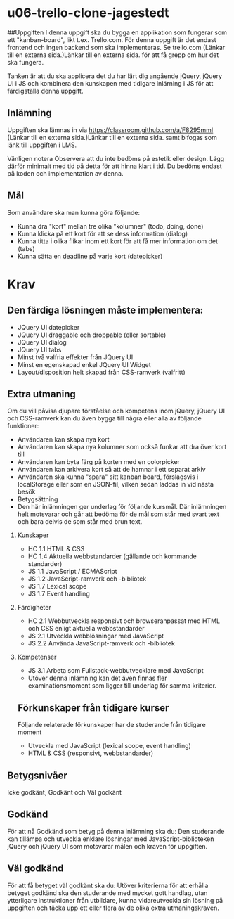 # u06-trello-clone-jagestedt

##Uppgiften
I denna uppgift ska du bygga en applikation som fungerar som ett "kanban-board", likt t.ex. Trello.com. För denna uppgift är det endast frontend och ingen backend som ska implementeras.
Se trello.com (Länkar till en externa sida.)Länkar till en externa sida. för att få grepp om hur det ska fungera.

Tanken är att du ska applicera det du har lärt dig angående jQuery, jQuery UI i JS och kombinera den kunskapen med tidigare inlärning i JS för att färdigställa denna uppgift.

## Inlämning

Uppgiften ska lämnas in via https://classroom.github.com/a/F8295mmI (Länkar till en externa sida.)Länkar till en externa sida. samt bifogas som länk till uppgiften i LMS.

Vänligen notera
Observera att du inte bedöms på estetik eller design. Lägg därför minimalt med tid på detta för att hinna klart i tid. Du bedöms endast på koden och implementation av denna.

## Mål

Som användare ska man kunna göra följande:

- Kunna dra "kort" mellan tre olika "kolumner" (todo, doing, done)
- Kunna klicka på ett kort för att se dess information (dialog)
- Kunna titta i olika flikar inom ett kort för att få mer information om det (tabs)
- Kunna sätta en deadline på varje kort (datepicker)

# Krav

## Den färdiga lösningen måste implementera:

- JQuery UI datepicker
- JQuery UI draggable och droppable (eller sortable)
- JQuery UI dialog
- JQuery UI tabs
- Minst två valfria effekter från JQuery UI
- Minst en egenskapad enkel JQuery UI Widget
- Layout/disposition helt skapad från CSS-ramverk (valfritt)

## Extra utmaning

Om du vill påvisa djupare förståelse och kompetens inom jQuery, jQuery UI och CSS-ramverk kan du även bygga till några eller alla av följande funktioner:

- Användaren kan skapa nya kort
- Användaren kan skapa nya kolumner som också funkar att dra över kort till
- Användaren kan byta färg på korten med en colorpicker
- Användaren kan arkivera kort så att de hamnar i ett separat arkiv
- Användaren ska kunna "spara" sitt kanban board, förslagsvis i localStorage eller som en JSON-fil, vilken sedan laddas in vid nästa besök
- Betygsättning
- Den här inlämningen ger underlag för följande kursmål. Där inlämningen helt motsvarar och går att bedöma för de mål som står med svart text och bara delvis de som står med brun text.

1. Kunskaper

   - HC 1.1 HTML & CSS
   - HC 1.4 Aktuella webbstandarder (gällande och kommande standarder)
   - JS 1.1 JavaScript / ECMAScript
   - JS 1.2 JavaScript-ramverk och -bibliotek
   - JS 1.7 Lexical scope
   - JS 1.7 Event handling

2. Färdigheter
   - HC 2.1 Webbutveckla responsivt och browseranpassat med HTML och CSS enligt aktuella webbstandarder
   - JS 2.1 Utveckla webblösningar med JavaScript
   - JS 2.2 Använda JavaScript-ramverk och -bibliotek
3. Kompetenser
   - JS 3.1 Arbeta som Fullstack-webbutvecklare med JavaScript
   - Utöver denna inlämning kan det även finnas fler examinationsmoment som ligger till underlag för samma kriterier.
   ## Förkunskaper från tidigare kurser
   Följande relaterade förkunskaper har de studerande från tidigare moment
   - Utveckla med JavaScript (lexical scope, event handling)
   - HTML & CSS (responsivt, webbstandarder)

## Betygsnivåer

Icke godkänt, Godkänt och Väl godkänt

## Godkänd

För att nå Godkänd som betyg på denna inlämning ska du:
Den studerande kan tillämpa och utveckla enklare lösningar med JavaScript-biblioteken jQuery och jQuery UI som motsvarar målen och kraven för uppgiften.

## Väl godkänd

För att få betyget väl godkänt ska du:
Utöver kriterierna för att erhålla betyget godkänd ska den studerande med mycket gott handlag, utan ytterligare instruktioner från utbildare, kunna vidareutveckla sin lösning på uppgiften och täcka upp ett eller flera av de olika extra utmaningskraven.
